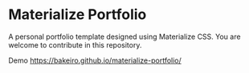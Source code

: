 # Materialize Portfolio

A personal portfolio template designed using Materialize CSS.
You are welcome to contribute in this repository.

Demo
https://bakeiro.github.io/materialize-portfolio/